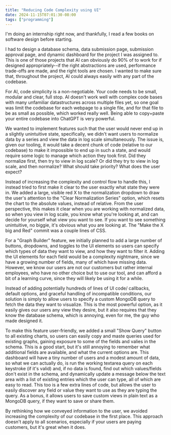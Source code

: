 ```yaml
---
title: "Reducing Code Complexity using UI"
date: 2024-11-15T07:01:30-08:00
tags: ["programming"]
---
```


I'm doing an internship right now, and thankfully, I read a few books on software design before starting.

I had to design a database schema, data submission page, submission approval page, and dynamic dashboard for the project I was assigned to. This is one of those projects that AI can obviously do 90% of to work for if designed appropriately--if the right abstractions are used, performance trade-offs are made, and the right tools are chosen. I wanted to make sure that, throughout the project, AI could always easily with any part of the codebase.

For AI, code simplicity is a non-negotiable. Your code needs to be small, modular and clear, full stop. AI doesn't work well with complex code bases with many unfamiliar datastructures across multiple files yet, so one goal was limit the codebase for each webpage to a single file, and for that file to be as small as possible, which worked really well. Being able to copy+paste your entire codebase into ChatGPT is very powerful. 

We wanted to implement features such that the user would never end up in a slightly unintuitive state, specifically, we didn't want users to normalize data by a series and view the data in log scale simultaneously. The issue is, given our tooling, it would take a decent chunk of code (relative to our codebase) to make it impossible to end up in such a state, and would require some logic to manage which action they took first. Did they normalize first, then try to view in log scale? Or did they try to view in log scale, and then normalize? What should take priority? What does the user expect?

Instead of increasing the complexity and control flow to handle this, I instead tried to first make it clear to the user exactly what state they were in. We added a large, visible red X to the normalization dropdown to draw the user's attention to the "Clear Normalization Series" option, which resets the chart to the absolute values, instead of relative. From the user perspective, this makes it clear when you are working with normalized data, so when you view in log scale, you know what you're looking at, and can decide for yourself what view you want to see. If you want to see something unintuitive, no biggie, it's obvious what you are looking at. The "Make the X big and Red" commit was a couple lines of CSS.

For a "Graph Builder" feature, we initially planned to add a large number of buttons, dropdowns, and toggles to the UI elements so users can specify which types of data they want to view, and how they want to filter it. Adding the UI elements for each field would be a complexity nightmare, since we have a growing number of fields, many of which have missing data. However, we know our users are not our customers but rather internal employees, who have no other choice but to use our tool, and can afford a bit of a learning curve, since they will likely be using it for a while.

Instead of adding potentially hundreds of lines of UI code/ callbacks, default options, and graceful handling of incompatible conditions, our solution is simply to allow users to specify a custom MongoDB query to fetch the data they want to visualize. This is the most powerful option, as it easily gives our users any view they desire, but it also requires that they know the database schema, which is annoying, even for me, the guy who made designed it.

To make this feature user-friendly, we added a small "Show Query" button to all existing charts, so users can easily copy and maste queries used for existing graphs, gaining exposure to some of the fields and valies in the schema. This is a good start, but it's still annoying to remember what additional fields are available, and what the current options are. This dashboard will have a tiny number of users and a modest amount of data, so what we can actually do, is run the working textarea query on each keystroke (if it's valid) and, if no data is found, find out which values/fields don't exist in the schema, and dynamically update a message below the text area with a list of existing entries which the user can type, all of which are easy to read. This too is a few extra lines of code, but allows the user to easily discover any field or value they want to use as they are typing the query. As a bonus, it allows users to save custom views in plain text as a MongoDB query, if they want to save or share them.

By rethinking how we conveyed information to the user, we avoided increasing the complexity of our codebase in the first place. This approach doesn't apply to all scenarios, especially if your users are paying customers, but it's great when it does.
